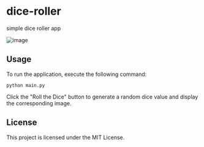 # dice-roller
simple dice roller app

![image](https://user-images.githubusercontent.com/62465404/224482724-20e0c28a-7a75-4644-8572-4c91fc55b569.png)

## Usage

To run the application, execute the following command:

```
python main.py
```
Click the "Roll the Dice" button to generate a random dice value and display the corresponding image.

## License

This project is licensed under the MIT License.
